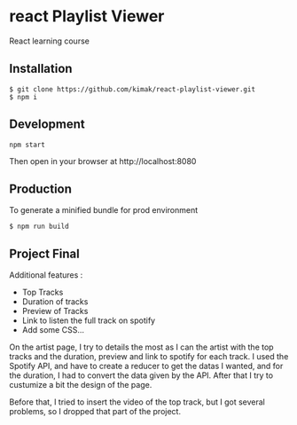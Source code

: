 # react Playlist Viewer
React learning course

## Installation

```console
$ git clone https://github.com/kimak/react-playlist-viewer.git
$ npm i
```
## Development

```console
npm start
```

Then open in your browser at http://localhost:8080

## Production

To generate a minified bundle for prod environment

```console
$ npm run build
```
## Project Final

Additional features :

- Top Tracks
- Duration of tracks
- Preview of Tracks
- Link to listen the full track on spotify
- Add some CSS...

On the artist page, I try to details the most as I can the artist with the top tracks and the duration, preview and link to spotify for each track. I used the Spotify API, and have to create a reducer to get the datas I wanted, and for the duration, I had to convert the data given by the API. After that I try to custumize a bit the design of the page.

Before that, I tried to insert the video of the top track, but I got several problems, so I dropped that part of the project. 
